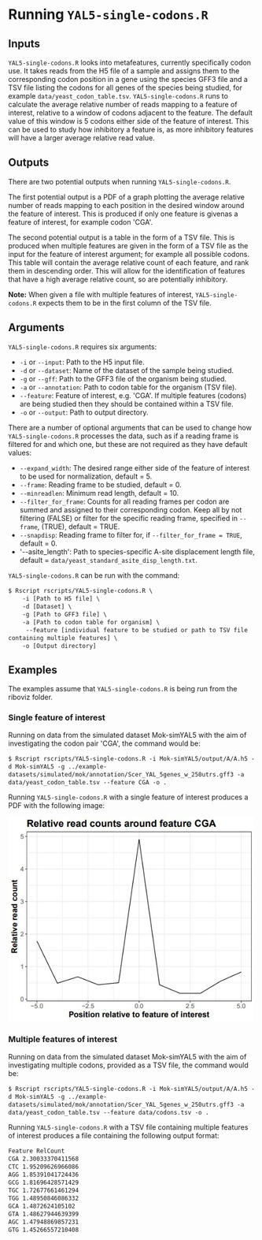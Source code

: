 # Running `YAL5-single-codons.R`

## Inputs 

`YAL5-single-codons.R` looks into metafeatures, currently specifically codon use. It takes reads from the H5 file of a sample and assigns them to the corresponding codon position in a gene using the species GFF3 file and a TSV file listing the codons for all genes of the species being studied, for example `data/yeast_codon_table.tsv`. `YAL5-single-codons.R` runs to calculate the average relative number of reads mapping to a feature of interest, relative to a window of codons adjacent to the feature. The default value of this window is 5 codons either side of the feature of interest. This can be used to study how inhibitory a feature is, as more inhibitory features will have a larger average relative read value. 

## Outputs

There are two potential outputs when running `YAL5-single-codons.R`.

The first potential output is a PDF of a graph plotting the average relative number of reads mapping to each position in the desired window around the feature of interest. This is produced if only one feature is givenas a feature of interest, for example codon 'CGA'.

The second potential output is a table in the form of a TSV file. This is produced when multiple features are given in the form of a TSV file as the input for the feature of interest argument; for example all possible codons. This table will contain the average relative count of each feature, and rank them in descending order. This will allow for the identification of features that have a high average relative count, so are potentially inhibitory. 

**Note:** When given a file with multiple features of interest, `YAL5-single-codons.R` expects them to be in the first column of the TSV file.

## Arguments

`YAL5-single-codons.R` requires six arguments:

* `-i` or `--input`: Path to the H5 input file.
* `-d` or `--dataset`: Name of the dataset of the sample being studied.
* `-g` or `--gff`: Path to the GFF3 file of the organism being studied.
* `-a` or `--annotation`: Path to codon table for the organism (TSV file).
* `--feature`: Feature of interest, e.g. 'CGA'. If multiple features (codons) are being studied then they should be contained within a TSV file.  
* `-o` or `--output`: Path to output directory.

There are a number of optional arguments that can be used to change how `YAL5-single-codons.R` processes the data, such as if a reading frame is filtered for and which one, but these are not required as they have default values:

* `--expand_width`: The desired range either side of the feature of interest to be used for normalization, default = 5.
* `--frame`:  Reading frame to be studied, default = 0.
* `--minreadlen`: Minimum read length, default = 10.
* `--filter_for_frame`: Counts for all reading frames per codon are summed and assigned to their corresponding codon. Keep all by not filtering (FALSE) or filter for the specific reading frame, specified in `--frame`, (TRUE), default = TRUE.
* `--snapdisp`: Reading frame to filter for, if `--filter_for_frame = TRUE`, default = 0.
* '--asite_length': Path to species-specific A-site displacement length file, default = `data/yeast_standard_asite_disp_length.txt`.

`YAL5-single-codons.R` can be run with the command:

```console
$ Rscript rscripts/YAL5-single-codons.R \
	-i [Path to H5 file] \
 	-d [Dataset] \
	-g [Path to GFF3 file] \
	-a [Path to codon table for organism] \
	 --feature [individual feature to be studied or path to TSV file containing multiple features] \
	-o [Output directory]
```

## Examples

The examples assume that `YAL5-single-codons.R` is being run from the riboviz folder.

### Single feature of interest

Running on data from the simulated dataset Mok-simYAL5 with the aim of investigating the codon pair 'CGA', the command would be:

```console
$ Rscript rscripts/YAL5-single-codons.R -i Mok-simYAL5/output/A/A.h5 -d Mok-simYAL5 -g ../example-datasets/simulated/mok/annotation/Scer_YAL_5genes_w_250utrs.gff3 -a data/yeast_codon_table.tsv --feature CGA -o .
```

Running `YAL5-single-codons.R` with a single feature of interest produces a PDF with the following image:

<img src="../images/Meta_feature_plot_CGA_Mok-simYAL5.JPG" alt="CGA Mok-simYAL5 meta feature plot" width="500"/>

### Multiple features of interest

Running on data from the simulated dataset Mok-simYAL5 with the aim of investigating multiple codons, provided as a TSV file, the command would be:

```console
$ Rscript rscripts/YAL5-single-codons.R -i Mok-simYAL5/output/A/A.h5 -d Mok-simYAL5 -g ../example-datasets/simulated/mok/annotation/Scer_YAL_5genes_w_250utrs.gff3 -a data/yeast_codon_table.tsv --feature data/codons.tsv -o .
```

Running `YAL5-single-codons.R` with a TSV file containing multiple features of interest produces a file containing the following output format:

```
Feature	RelCount
CGA	2.30033370411568
CTC	1.95209626966086
AGG	1.85391041724436
GCG	1.81696428571429
TGC	1.72677661461294
TGG	1.48950846086332
GCA	1.4872624105102
GTA	1.48627944639399
AGC	1.47948869857231
GTG	1.45266557210408
```
